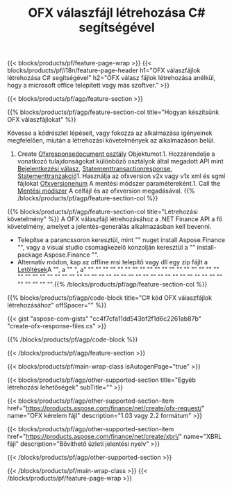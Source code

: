 ﻿---
title: OFX válaszfájl létrehozása C# segítségével
description: Minta kód OFX válasz fájl létrehozásához. API példa kódot használjon a .NET alapú alkalmazásokon belül a OFX válaszfájlok generálásához. 
url: /hu/net/create/ofx-response/
family: finance
platformtag: net
feature: create
informat: OFX Response
outformat: 
otherformats: OFX Response
---
{{< blocks/products/pf/feature-page-wrap >}}
{{< blocks/products/pf/i18n/feature-page-header h1="OFX válaszfájlok létrehozása C# segítségével" h2="OFX válasz fájlok létrehozása anélkül, hogy a microsoft office telepített vagy más szoftver." >}}

{{< blocks/products/pf/agp/feature-section >}}

{{% blocks/products/pf/agp/feature-section-col title="Hogyan készítsünk OFX válaszfájlokat" %}}

Kövesse a kódrészlet lépéseit, vagy fokozza az alkalmazása igényeinek megfelelően, miután a létrehozási követelmények az alkalmazáson belül.

1. Create [Ofxresponsedocument osztály](https://apireference.aspose.com/finance/net/aspose.finance.ofx/ofxresponsedocument) Objektumot.1. Hozzárendelje a vonatkozó tulajdonságokat különböző osztályok által megadott API mint [Bejelentkezési válasz](https://apireference.aspose.com/finance/net/aspose.finance.ofx.signon/signonresponse),  [Statementtransactionresponse](https://apireference.aspose.com/finance/net/aspose.finance.ofx.bank/statementtransactionresponse), [Statementtranzakció](https://apireference.aspose.com/finance/net/aspose.finance.ofx/statementtransaction)1. Használja az ofxversion v2x vagy v1x xml és sgml fájlokat [Ofxversionenum](https://apireference.aspose.com/finance/net/aspose.finance.ofx/ofxversionenum) A mentési módszer paramétereként.1. Call the [Mentési módszer](https://apireference.aspose.com/finance/net/aspose.finance.ofx/ofxresponsedocument/methods/save) A célfájl és az ofxversion megadásával.
{{% /blocks/products/pf/agp/feature-section-col %}}

{{% blocks/products/pf/agp/feature-section-col title="Létrehozási követelmény" %}}
A OFX válaszfájl létrehozásához a .NET Finance API a fő követelmény, amelyet a jelentés-generálás alkalmazásban kell bevenni. 
- Telepítse a parancssoron keresztül, mint "" nuget install Aspose.Finance "", vagy a visual studio csomagkezelő konzolján keresztül a "" install-package Aspose.Finance "".
- Alternatív módon, kap az offline msi telepítő vagy dll egy zip fájlt a [Letöltések](https://downloads.aspose.com/finance/net)A "", a "" ", a" "" "" "" "" "" "" "" "" "" "" "" "" "" "" "" "" "" "" "" "" "" "" "" "" "" "" "" "" "" "" "" "" "" "" "" "" "" "" "" "" "" "" "" "" "" "" "" "" "" "" "".{{% /blocks/products/pf/agp/feature-section-col %}}

{{% blocks/products/pf/agp/code-block title="C# kód OFX válaszfájlok létrehozásához" offSpacer="" %}}

{{< gist "aspose-com-gists" "cc4f7cfa11dd543bf2f1d6c2261ab87b" "create-ofx-response-files.cs" >}}

{{% /blocks/products/pf/agp/code-block %}}

{{< /blocks/products/pf/agp/feature-section >}}

{{< blocks/products/pf/main-wrap-class isAutogenPage="true" >}}

{{< blocks/products/pf/agp/other-supported-section title="Egyéb létrehozási lehetőségek" subTitle="" >}}

{{< blocks/products/pf/agp/other-supported-section-item href="https://products.aspose.com/finance/net/create/ofx-request/" name="OFX kérelem fájl" description="1.03 vagy 2.2 formátum" >}}

{{< blocks/products/pf/agp/other-supported-section-item href="https://products.aspose.com/finance/net/create/xbrl/" name="XBRL fájl" description="Bővíthető üzleti jelentési nyelv" >}}

{{< /blocks/products/pf/agp/other-supported-section >}}

{{< /blocks/products/pf/main-wrap-class >}}
{{< /blocks/products/pf/feature-page-wrap >}}